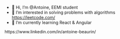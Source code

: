 - 👋 Hi, I’m @Antoine, EEMI student
- 👀 I’m interested in solving problems with algorithms https://leetcode.com/
- 🌱 I’m currently learning React & Angular
<!-- - 📫 How to reach me  --> https://www.linkedin.com/in/antoine-beaurin/

